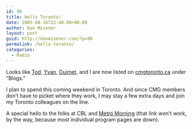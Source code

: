 ```yaml
---
id: 90
title: Hello Toronto!
date: 2005-08-16T22:48:00+00:00
author: Dan Misener
layout: post
guid: http://danmisener.com/?p=90
permalink: /hello-toronto/
categories:
  - Radio
---
```

Looks like [Tod](http://radio.blogware.com/blog/Events/CBCLabourDispute), [Yvan](http://sidewalkguy.blogspot.com/), [Ouimet](http://teamakers.blogspot.com/), and I are now listed on [cmgtoronto.ca](http://cmgtoronto.ca/) under &#8220;Blogs.&#8221;

I plan to spend this coming weekend in Toronto. And since CMG members don&#8217;t have to picket where they work, I may stay a few extra days and join my Toronto colleagues on the line.

A special hello to the folks at CBL and [Metro Morning](http://www.cbc.ca/metromorning/) (that link won&#8217;t work, by the way, because most individual program pages are down).